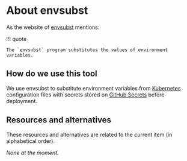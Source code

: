 # About envsubst

As the website of [envsubst](https://www.gnu.org/software/gettext/manual/html_node/envsubst-Invocation.html) mentions:

!!! quote

    The `envsubst` program substitutes the values of environment variables.

## How do we use this tool

We use envsubst to substitute environment variables from [Kubernetes](./about-kubernetes.md) configuration files with secrets stored on [GitHub Secrets](./about-github-secrets.md) before deployment.

## Resources and alternatives

These resources and alternatives are related to the current item (in alphabetical order).

_None at the moment._
